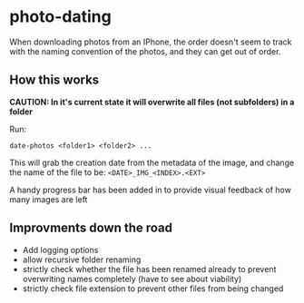 # photo-dating

When downloading photos from an IPhone, the order doesn't seem to track with the naming convention of the photos, and they can get out of order.

## How this works

**CAUTION: In it's current state it will overwrite all files (not subfolders) in a folder**

Run:

```
date-photos <folder1> <folder2> ...
```

This will grab the creation date from the metadata of the image, and change the name of the file to be: `<DATE>_IMG_<INDEX>.<EXT>`

A handy progress bar has been added in to provide visual feedback of how many images are left

## Improvments down the road

- Add logging options
- allow recursive folder renaming
- strictly check whether the file has been renamed already to prevent overwriting names completely (have to see about viability)
- strictly check file extension to prevent other files from being changed
